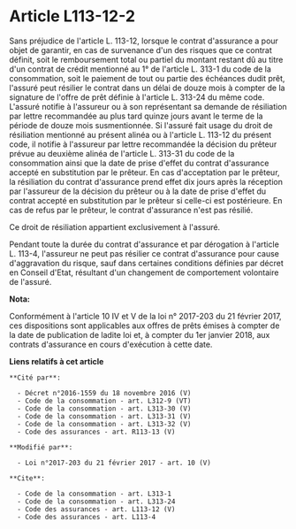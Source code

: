 # Article L113-12-2

Sans préjudice de l'article L. 113-12, lorsque le contrat d'assurance a pour objet de garantir, en cas de survenance d'un des
risques que ce contrat définit, soit le remboursement total ou partiel du montant restant dû au titre d'un contrat de crédit
mentionné au 1° de l'article L. 313-1 du code de la consommation, soit le paiement de tout ou partie des échéances dudit
prêt, l'assuré peut résilier le contrat dans un délai de douze mois à compter de la signature de l'offre de prêt définie à
l'article L. 313-24 du même code. L'assuré notifie à l'assureur ou à son représentant sa demande de résiliation par lettre
recommandée au plus tard quinze jours avant le terme de la période de douze mois susmentionnée. Si l'assuré fait usage du
droit de résiliation mentionné au présent alinéa ou à l'article L. 113-12 du présent code, il notifie à l'assureur par lettre
recommandée la décision du prêteur prévue au deuxième alinéa de l'article L. 313-31 du code de la consommation ainsi que la
date de prise d'effet du contrat d'assurance accepté en substitution par le prêteur. En cas d'acceptation par le prêteur, la
résiliation du contrat d'assurance prend effet dix jours après la réception par l'assureur de la décision du prêteur ou à la
date de prise d'effet du contrat accepté en substitution par le prêteur si celle-ci est postérieure. En cas de refus par le
prêteur, le contrat d'assurance n'est pas résilié. 

Ce droit de résiliation appartient exclusivement à l'assuré. 

Pendant toute la durée du contrat d'assurance et par dérogation à l'article L. 113-4, l'assureur ne peut pas résilier ce
contrat d'assurance pour cause d'aggravation du risque, sauf dans certaines conditions définies par décret en Conseil d'Etat,
résultant d'un changement de comportement volontaire de l'assuré.

**Nota:**

Conformément à l'article 10 IV et V de la loi n° 2017-203 du 21 février 2017, ces dispositions sont applicables aux offres de
prêts émises à compter de la date de publication de ladite loi et, à compter du 1er janvier 2018, aux contrats d'assurance en
cours d'exécution à cette date.

**Liens relatifs à cet article**

	**Cité par**:

	  - Décret n°2016-1559 du 18 novembre 2016 (V)
	  - Code de la consommation - art. L312-9 (VT)
	  - Code de la consommation - art. L313-30 (V)
	  - Code de la consommation - art. L313-31 (V)
	  - Code de la consommation - art. L313-32 (V)
	  - Code des assurances - art. R113-13 (V)

	**Modifié par**:

	  - Loi n°2017-203 du 21 février 2017 - art. 10 (V)

	**Cite**:

	  - Code de la consommation - art. L313-1
	  - Code de la consommation - art. L313-24
	  - Code des assurances - art. L113-12 (V)
	  - Code des assurances - art. L113-4
